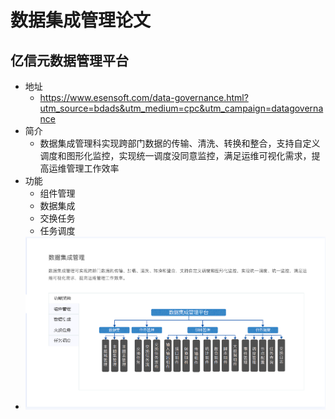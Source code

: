 # 数据集成管理论文

## 亿信元数据管理平台

* 地址
  * https://www.esensoft.com/data-governance.html?utm_source=bdads&utm_medium=cpc&utm_campaign=datagovernance
* 简介
  * 数据集成管理科实现跨部门数据的传输、清洗、转换和整合，支持自定义调度和图形化监控，实现统一调度没同意监控，满足运维可视化需求，提高运维管理工作效率
* 功能
  * 组件管理
  * 数据集成
  * 交换任务
  * 任务调度
* ![QQ20201130-143025](../pic/QQ20201130-143025.png)

